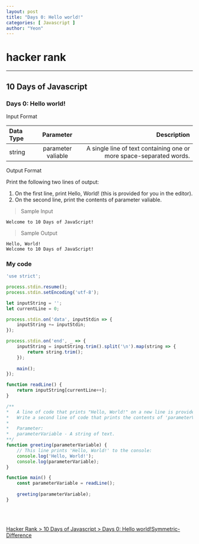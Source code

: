 ```yaml
---
layout: post
title: "Days 0: Hello world!"
categories: [ Javascript ]
author: "Yeon"
---
```


# hacker rank
---
## 10 Days of Javascript
### Days 0: Hello world!

Input Format

| Data Type | Parameter | Description |
| :-------- | :-------: | ----------: |
| string    | parameter valiable| A single line of text containing one or more space-separated words. |

Output Format

Print the following two lines of output:

1. On the first line, print Hello, World! (this is provided for you in the editor).
2. On the second line, print the contents of parameter valiable.


> Sample Input
~~~
Welcome to 10 Days of JavaScript!
~~~

> Sample Output
~~~
Hello, World!
Welcome to 10 Days of JavaScript!
~~~

### My code
```javascript
'use strict';

process.stdin.resume();
process.stdin.setEncoding('utf-8');

let inputString = '';
let currentLine = 0;

process.stdin.on('data', inputStdin => {
    inputString += inputStdin;
});

process.stdin.on('end', _ => {
    inputString = inputString.trim().split('\n').map(string => {
        return string.trim();
    });
    
    main();    
});

function readLine() {
    return inputString[currentLine++];
}

/**
*   A line of code that prints "Hello, World!" on a new line is provided in the editor. 
*   Write a second line of code that prints the contents of 'parameterVariable' on a new line.
*
*	Parameter:
*   parameterVariable - A string of text.
**/
function greeting(parameterVariable) {
    // This line prints 'Hello, World!' to the console:
    console.log('Hello, World!');
    console.log(parameterVariable);
}

function main() {
    const parameterVariable = readLine();
    
    greeting(parameterVariable);
}
```

<br>
<br>

[Hacker Rank > 10 Days of Javascript > Days 0: Hello world!Symmetric-Difference ](https://www.hackerrank.com/challenges/js10-hello-world/problem)